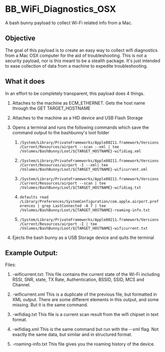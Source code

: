 # BB_WiFi_Diagnostics_OSX
A bash bunny payload to collect Wi-Fi related info from a Mac.

## Objective
The goal of this payload is to create an easy way to collect wifi diagnostics from a Mac OSX computer for the aid of troubleshooting.  This is not a security payload, nor is this meant to be a stealth package.  It's just intended to ease collection of data from a machine to expedite troubleshooting.

## What it does
In an effort to be completely transparent, this payload does 4 things.
1. Attaches to the machine as ECM_ETHERNET.  Gets the host name through the GET TARGET_HOSTNAME
2. Attaches to the machine as a HID device and USB Flash Storage
3. Opens a terminal and runs the following commands which save the command output to the bashbunny's loot folder
   1. ```/System/Library/PrivateFrameworks/Apple80211.framework/Versions/Current/Resources/airport --scan --xml | tee /Volumes/BashBunny/Loot/${TARGET_HOSTNAME}-wifidiag.xml```
   
   2. ```/System/Library/PrivateFrameworks/Apple80211.framework/Versions/Current/Resources/airport -I --xml| tee /Volumes/BashBunny/Loot/${TARGET_HOSTNAME}-wificurrent.xml```
   
   3. ```/System/Library/PrivateFrameworks/Apple80211.framework/Versions/Current/Resources/airport --scan | tee /Volumes/BashBunny/Loot/${TARGET_HOSTNAME}-wifidiag.txt```
   
   4. ```defaults read /Library/Preferences/SystemConfiguration/com.apple.airport.preferences | grep LastConnected -A 7 | tee /Volumes/BashBunny/Loot/${TARGET_HOSTNAME}-roaming-info.txt```
   
   5. ```/System/Library/PrivateFrameworks/Apple80211.framework/Versions/Current/Resources/airport -I | tee /Volumes/BashBunny/Loot/${TARGET_HOSTNAME}-wificurrent.txt```
   
4. Ejects the bash bunny as a USB Storage device and quits the terminal

## Example Output:

Files:
1. <HOSTNAME>-wificurrent.txt:
   This file contains the current state of the Wi-Fi including RSSI, SNR, state, TX Rate, Authentication, BSSID, SSID, MCS and Channel.

2. <HOSTNAME>-wificurrent.xml
   This is a duplicate of the previous file, but formatted in XML output.  There are some different elements in this output, and some missing.  But it is the same command.
  
3. <HOSTNAME>-wifidiag.txt
   This file is a current scan result from the wifi chipset in text format.

4. <HOSTNAME>-wifidiag.xml
   This is the same command but run with the --xml flag.  Not exactly the same data, but similar and in structured format.

5. <HOSTNAME>-roaming-info.txt
   This file gives you the roaming history of the device.
   
